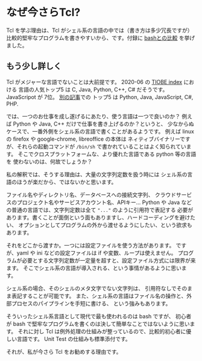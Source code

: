 # なぜ今さらTcl?

Tcl を学ぶ理由は、Tcl がシェル系の言語の中では（書き方は多少冗長ですが）比較的堅牢なプログラムを書きやすいから、です。付録に [bashとの比較](./comparison_with_bash.md) を挙げました。

## もう少し詳しく

Tcl がメジャーな言語でないことは大前提です。
2020-06 の [TIOBE index](https://www.tiobe.com/tiobe-index/) における
言語の人気トップ5 は C, Java, Python, C++, C# だそうです。JavaScripot が 7位。
[別の記事](https://www.cleveroad.com/blog/programming-languages-ranking)での
トップ5 は Python, Java, JavaScript, C#, PHP.

では、一つのお仕事を成し遂げるにあたり、使う言語は一つで良いのか？
例えば Python や Java, C++ だけで仕事を書き上げるのか？というと、
少なからぬケースで、一番外側をシェル系の言語で書くことがあるようです。
例えば linux の firefox や google-chrome, libreoffice の本体は
ネィティブバイナリーですが、それらの起動コマンドが `/bin/sh` 
で書かれていることはよく知られています。
そこでクロスプラットフォームな、より優れた言語である python 等の言語を
使わないのは、何故でしょうか？

私の解釈では、そうする理由は、大量の文字列定数を扱う時には
シェル系の言語のほうが楽だから、ではないかと思います。

ファイル名やディレクトリ名、データベースへの接続文字列、
クラウドサービスのプロジェクト名やサービスアカウント名、APIキー…
Python や Java などの普通の言語では、文字列定数は全て `"..."` のように引用符で表記する
必要があります。書くことが面倒という面もありますし、ハードコーディングを避けたい、
オプションとしてプログラムの外から渡せるようにしたい、という欲求もあります。

それをどこから渡すか。一つには設定ファイルを使う方法があります。
ですが、yaml や ini などの設定ファイルは if や変数、ループは使えません。
プログラムが必要とする文字列定数が一定量を超すと、設定ファイル方式には限界が来ます。
そこでシェル系の言語が導入される、という事情があるように思います。

シェル系の場合、そのシェルのメタ文字でない文字列は、
引用符なしでそのまま表記することが可能です。
また、シェル系の言語はファイル名の操作と、外部プロセスのパイプラインを手短に書ける、
という強みもあります。

そういったシェル系言語として現代で最も使われるのは bash ですが、
初心者が bash で堅牢なプログラムを書くのは決して簡単なことではないように思います。
それに対し Tcl は例外処理の仕組みが整っているので、比較的初心者に優しい言語です。
Unit Test の仕組みも標準添付です。

それが、私が今さら Tcl をお勧めする理由です。

